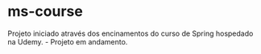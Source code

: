 # ms-course

Projeto iniciado através dos encinamentos do curso de Spring hospedado na Udemy. - Projeto em andamento.
